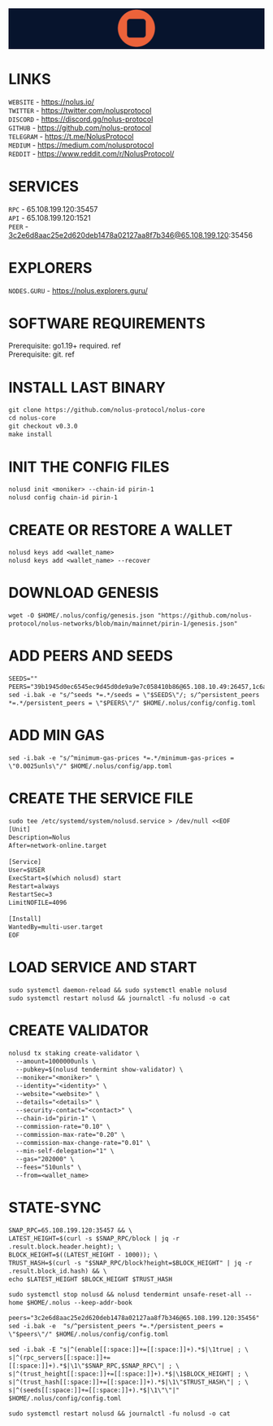 <img src="https://github.com/romanr95/GUIDS/blob/main/NOLUS/LOGO_NOLUS.png" width="1050" alt="" />

# LINKS
```WEBSITE``` - https://nolus.io/ <br>
```TWITTER``` - https://twitter.com/nolusprotocol <br>
```DISCORD``` - https://discord.gg/nolus-protocol <br>
```GITHUB``` - https://github.com/nolus-protocol <br>
```TELEGRAM``` - https://t.me/NolusProtocol <br>
```MEDIUM``` - https://medium.com/nolusprotocol <br>
```REDDIT``` - https://www.reddit.com/r/NolusProtocol/
# SERVICES
```RPC``` - 65.108.199.120:35457 <br>
```API``` - 65.108.199.120:1521 <br>
```PEER``` - 3c2e6d8aac25e2d620deb1478a02127aa8f7b346@65.108.199.120:35456 
# EXPLORERS
```NODES.GURU``` - https://nolus.explorers.guru/
# SOFTWARE REQUIREMENTS
Prerequisite: go1.19+ required. ref <br>
Prerequisite: git. ref
# INSTALL LAST BINARY
```
git clone https://github.com/nolus-protocol/nolus-core
cd nolus-core
git checkout v0.3.0
make install
```
# INIT THE CONFIG FILES
```
nolusd init <moniker> --chain-id pirin-1
nolusd config chain-id pirin-1
```
# CREATE OR RESTORE A WALLET
```
nolusd keys add <wallet_name>
nolusd keys add <wallet_name> --recover
```
# DOWNLOAD GENESIS
```
wget -O $HOME/.nolus/config/genesis.json "https://github.com/nolus-protocol/nolus-networks/blob/main/mainnet/pirin-1/genesis.json"
```
# ADD PEERS AND SEEDS
```
SEEDS=""
PEERS="39b1945d0ec6545ec9d45d0de9a9e7c058410b86@65.108.10.49:26457,1c6a4522b6f0f5217333032849f4a1dcfbbee218@38.242.134.110:26656,67d569007da736396d7b636224b97349adcde12f@51.89.98.102:55666,7740f125a480d1329fa1015e7ea97f09ee4eded7@107.135.15.66:26746,18845b356886a99ee704f7a06de79fc8208b47d1@57.128.96.155:19756"
sed -i.bak -e "s/^seeds *=.*/seeds = \"$SEEDS\"/; s/^persistent_peers *=.*/persistent_peers = \"$PEERS\"/" $HOME/.nolus/config/config.toml
```
# ADD MIN GAS
```
sed -i.bak -e "s/^minimum-gas-prices *=.*/minimum-gas-prices = \"0.0025unls\"/" $HOME/.nolus/config/app.toml
```
# CREATE THE SERVICE FILE
```
sudo tee /etc/systemd/system/nolusd.service > /dev/null <<EOF
[Unit]
Description=Nolus
After=network-online.target

[Service]
User=$USER
ExecStart=$(which nolusd) start
Restart=always
RestartSec=3
LimitNOFILE=4096

[Install]
WantedBy=multi-user.target
EOF
```
# LOAD SERVICE AND START
```
sudo systemctl daemon-reload && sudo systemctl enable nolusd
sudo systemctl restart nolusd && journalctl -fu nolusd -o cat
```
# CREATE VALIDATOR
```
nolusd tx staking create-validator \
  --amount=1000000unls \
  --pubkey=$(nolusd tendermint show-validator) \
  --moniker="<moniker>" \
  --identity="<identity>" \
  --website="<website>" \
  --details="<details>" \
  --security-contact="<contact>" \
  --chain-id="pirin-1" \
  --commission-rate="0.10" \
  --commission-max-rate="0.20" \
  --commission-max-change-rate="0.01" \
  --min-self-delegation="1" \
  --gas="202000" \
  --fees="510unls" \
  --from=<wallet_name>
```
# STATE-SYNC
```
SNAP_RPC=65.108.199.120:35457 && \
LATEST_HEIGHT=$(curl -s $SNAP_RPC/block | jq -r .result.block.header.height); \
BLOCK_HEIGHT=$((LATEST_HEIGHT - 1000)); \
TRUST_HASH=$(curl -s "$SNAP_RPC/block?height=$BLOCK_HEIGHT" | jq -r .result.block_id.hash) && \
echo $LATEST_HEIGHT $BLOCK_HEIGHT $TRUST_HASH
```
```
sudo systemctl stop nolusd && nolusd tendermint unsafe-reset-all --home $HOME/.nolus --keep-addr-book
```
```
peers="3c2e6d8aac25e2d620deb1478a02127aa8f7b346@65.108.199.120:35456"
sed -i.bak -e  "s/^persistent_peers *=.*/persistent_peers = \"$peers\"/" $HOME/.nolus/config/config.toml
```
```
sed -i.bak -E "s|^(enable[[:space:]]+=[[:space:]]+).*$|\1true| ; \
s|^(rpc_servers[[:space:]]+=[[:space:]]+).*$|\1\"$SNAP_RPC,$SNAP_RPC\"| ; \
s|^(trust_height[[:space:]]+=[[:space:]]+).*$|\1$BLOCK_HEIGHT| ; \
s|^(trust_hash[[:space:]]+=[[:space:]]+).*$|\1\"$TRUST_HASH\"| ; \
s|^(seeds[[:space:]]+=[[:space:]]+).*$|\1\"\"|" $HOME/.nolus/config/config.toml
```
```
sudo systemctl restart nolusd && journalctl -fu nolusd -o cat
```

